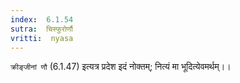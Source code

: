 ```yaml
---
index:  6.1.54
sutra:  चिस्फुरोर्णौ
vritti:  nyasa
---
```


`क्रीङ्जीनां णौ` (6.1.47) इत्यत्र प्रदेश इदं नोक्तम्; नित्यं मा भूदित्येवमर्थम्।।

